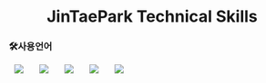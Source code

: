 <h1 align="center"> JinTaePark Technical Skills</h1>

<h3>🛠사용언어</h3>
<div>
<img src="https://img.shields.io/static/v1?message=DeepLearning&color=brighgreen" style="height : auto; margin-left : 10px; margin-right : 10px;"/></a>&nbsp;
<img src="https://img.shields.io/static/v1?message=python&color=green" style="height : auto; margin-left : 10px; margin-right : 10px;"/></a>&nbsp;
<img src="https://img.shields.io/static/v1?message=HTML5&color=orange" style="height : auto; margin-left : 10px; margin-right : 10px;"/></a>&nbsp;
<img src="https://img.shields.io/static/v1?message=SpringFramework&color=yellowgreen" style="height : auto; margin-left : 10px; margin-right : 10px;"/></a>&nbsp;
<img src="https://img.shields.io/static/v1?message=java&color=yellow" style="height : auto; margin-left : 10px; margin-right : 10px;"/></a>&nbsp;
<!-- <img src="https://img.shields.io/static/v1?message=python&color=green" style="height : auto; margin-left : 10px; margin-right : 10px;"/></a>&nbsp;
<img src="https://img.shields.io/static/v1?message=python&color=green" style="height : auto; margin-left : 10px; margin-right : 10px;"/></a>&nbsp;

<img src="https://img.shields.io/badge/Java-007396?style=flat-square&logo=Java&logoColor=white" style="height : auto; margin-left : 10px; margin-right : 10px;"/></a>&nbsp;
<img src="https://img.shields.io/badge/HTML5-E34F26?style=flat-square&logo=HTML5&logoColor=white" style="height : auto; margin-left : 10px; margin-right : 10px;"/></a>&nbsp;
<img src="https://img.shields.io/badge/SpringFramework-6DB33F?style=flat-square&logo=Spring&logoColor=white" style="height : auto; margin-left : 10px; margin-right : 10px;"/></a>&nbsp;
<img src="https://img.shields.io/badge/JavaScript-F7DF1E?style=flat-square&logo=JavaScript&logoColor=white" style="height : auto; margin-left : 10px; margin-right : 10px;"/></a>&nbsp; -->
</div>

<h3>Contact Me</h3>
<a href="https://tmong23@naver.com">
<img src="http://img.shields.io/badge/Naver-00D182?style=flat&logo=Emby&logoColor=white&link=https://velog.io/@987412563"
        style="height : auto; margin-left : 10px; margin-right : 10px;"/>
</a>
<a href="https://wlsxo05@gmail.com">
    <img src="http://img.shields.io/badge/Gmail-EA4335?style=flat&logo=Gmail&logoColor=white&link=https://i987412563i@gmail.com"
        style="height : auto; margin-left : 10px; margin-right : 10px;"/>
</a>
